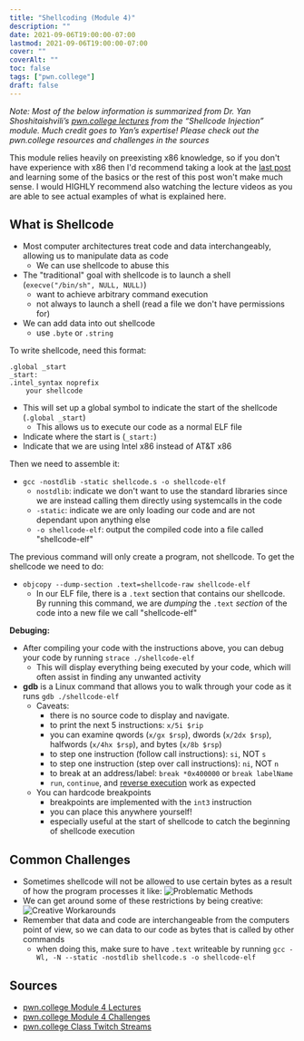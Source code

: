 ```yaml
---
title: "Shellcoding (Module 4)"
description: ""
date: 2021-09-06T19:00:00-07:00
lastmod: 2021-09-06T19:00:00-07:00
cover: ""
coverAlt: ""
toc: false
tags: ["pwn.college"]
draft: false
---
```

<style>
	main {
    margin: 90px auto;
    padding: 0 15px;
    max-width: 70%;
	}
</style>

*Note: Most of the below information is summarized from Dr. Yan Shoshitaishvili’s [pwn.college lectures](https://pwn.college/modules/shellcode) from the “Shellcode Injection” module. Much credit goes to Yan’s expertise! Please check out the pwn.college resources and challenges in the sources*

This module relies heavily on preexisting x86 knowledge, so if you don't have experience with x86 then I'd recommend taking a look at the [last post](https://s0merset7.github.io/posts/assembly_refresher/assemblyrefresher/) and learning some of the basics or the rest of this post won't make much sense. I would HIGHLY recommend also watching the lecture videos as you are able to see actual examples of what is explained here.

## What is Shellcode
- Most computer architectures treat code and data interchangeably, allowing us to manipulate data as code
    - We can use shellcode to abuse this
- The "traditional" goal with shellcode is to launch a shell (`execve("/bin/sh", NULL, NULL)`)
    - want to achieve arbitrary command execution
    - not always to launch a shell (read a file we don't have permissions for)
- We can add data into out shellcode
    - use `.byte` or `.string`

To write shellcode, need this format:
```
.global _start
_start:
.intel_syntax noprefix
    your shellcode
```
- This will set up a global symbol to indicate the start of the shellcode (`.global _start`)
    - This allows us to execute our code as a normal ELF file
- Indicate where the start is (`_start:`)
- Indicate that we are using Intel x86 instead of AT&T x86

Then we need to assemble it:
 - `gcc -nostdlib -static shellcode.s -o shellcode-elf`
    - `nostdlib`: indicate we don't want to use the standard libraries since we are instead calling them directly using systemcalls in the code
    - `-static`: indicate we are only loading our code and are not dependant upon anything else
    - `-o shellcode-elf`: output the compiled code into a file called "shellcode-elf"

The previous command will only create a program, not shellcode. To get the shellcode we need to do:
- `objcopy --dump-section .text=shellcode-raw shellcode-elf`
    - In our ELF file, there is a `.text` section that contains our shellcode. By running this command, we are *dumping* the `.text` *section* of the code into a new file we call "shellcode-elf"

**Debuging:**
- After compiling your code with the instructions above, you can debug your code by running `strace ./shellcode-elf`
    - This will display everything being executed by your code, which will often assist in finding any unwanted activity
- **gdb** is a Linux command that allows you to walk through your code as it runs `gdb ./shellcode-elf`
    - Caveats:
        - there is no source code to display and navigate.
        - to print the next 5 instructions: `x/5i $rip`
        - you can examine qwords (`x/gx $rsp`), dwords (`x/2dx $rsp`), halfwords (`x/4hx $rsp`), and bytes (`x/8b $rsp`)
        - to step one instruction (follow call instructions): `si`, NOT `s`
        - to step one instruction (step over call instructions): `ni`, NOT `n`
        - to break at an address/label: `break *0x400000` or `break labelName`
        - `run`, `continue`, and [reverse execution](https://sourceware.org/gdb/onlinedocs/gdb/Reverse-Execution.html) work as expected
    - You can hardcode breakpoints
        - breakpoints are implemented with the `int3` instruction
        - you can place this anywhere yourself!
        - especially useful at the start of shellcode to catch the beginning of shellcode execution

## Common Challenges
- Sometimes shellcode will not be allowed to use certain bytes as a result of how the program processes it like:
![Problematic Methods](../problematicMethods.png)
- We can get around some of these restrictions by being creative:
![Creative Workarounds](../creativeWorkarounds.png)
- Remember that data and code are interchangeable from the computers point of view, so we can data to our code as bytes that is called by other commands
    - when doing this, make sure to have `.text` writeable by running `gcc -Wl, -N --static -nostdlib shellcode.s -o shellcode-elf`

## Sources
- [pwn.college Module 4 Lectures](https://pwn.college/modules/shellcode)
- [pwn.college Module 4 Challenges](https://dojo.pwn.college/challenges/shellcode)
- [pwn.college Class Twitch Streams](https://www.twitch.tv/pwncollege)